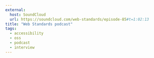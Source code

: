 ```yaml
---
external:
  host: SoundCloud
  url: https://soundcloud.com/web-standards/episode-85#t=1:02:13
title: "Web Standards podcast"
tags:
  - accessibility
  - oss
  - podcast
  - interview
---
```

